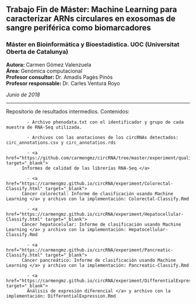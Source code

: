 
<h2>Trabajo Fin de Máster: Machine Learning para caracterizar ARNs circulares en exosomas de sangre periférica como biomarcadores</h2>
<h3>Máster en Bioinformática y Bioestadística. UOC (Universitat Oberta de Catalunya)</h3>

<b>Autora: </b> Carmen Gómez Valenzuela     
<b>Área: </b> Genómica computacional     
<b>Profesor consultor: </b> Dr. Amadís Pagès Pinós    
<b>Profesor responsable: </b> Dr. Carles Ventura Royo     

<i>Junio de 2018</i>

<hr/>      
Repositorio de resultados intermedios. Contenidos:    
            
            - Archivo phenodata.txt con el identificador y grupo de cada muestra de RNA-Seq utilizada.
            
            - Archivos con las anotaciones de los circRNAs detectados: circ_annotations.csv y circ_annotatios.rds
            
            - <a href="https://github.com/carmengmz/circRNA/tree/master/experiment/quality_reports" target="_blank">
          Informes de calidad de las librerías RNA-Seq </a>
          
            - <a href="https://carmengmz.github.io/circRNA/experiment/Colorectal-Classify.html" target="_blank"> 
          Cáncer colorectal: Informe de clasificación usando Machine Learning </a> y archivo con la implementación: Colorectal-Classify.Rmd
          
            - <a href="https://carmengmz.github.io/circRNA/experiment/Hepatocellular-Classify.html" target="_blank"> 
          Cáncer hepatocelular: Informe de clasificación usando Machine Learning </a> y archivo con la implementación: Hepatocellular-Classify.Rmd
          
            - <a href="https://carmengmz.github.io/circRNA/experiment/Pancreatic-Classify.html" target="_blank"> 
          Cáncer pancreático: Informe de clasificación usando Machine Learning </a> y archivo con la implementación: Pancreatic-Classify.Rmd
          
            - <a href="https://carmengmz.github.io/circRNA/experiment/DifferentialExpression.html" target="_blank"> 
            Análisis de expresión diferencial </a> y archivo con la implementación: DifferentialExpression.Rmd
      
